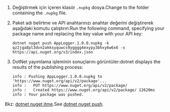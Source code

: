 1. <span data-ttu-id="8324d-101">Değiştirmek için içeren klasör `.nupkg` dosya.</span><span class="sxs-lookup"><span data-stu-id="8324d-101">Change to the folder containing the `.nupkg` file.</span></span>

1. <span data-ttu-id="8324d-102">Paket adı belirtme ve API anahtarınızı anahtar değerini değiştirerek aşağıdaki komutu çalıştırın:</span><span class="sxs-lookup"><span data-stu-id="8324d-102">Run the following command, specifying your package name and replacing the key value with your API key:</span></span>

    ```cli
    dotnet nuget push AppLogger.1.0.0.nupkg -k qz2jga8pl3dvn2akksyquwcs9ygggg4exypy3bhxy6w6x6 -s https://api.nuget.org/v3/index.json
    ```

1. <span data-ttu-id="8324d-103">DotNet yayımlama işleminin sonuçlarını görüntüler:</span><span class="sxs-lookup"><span data-stu-id="8324d-103">dotnet displays the results of the publishing process:</span></span>

    ```output
    info : Pushing AppLogger.1.0.0.nupkg to 'https://www.nuget.org/api/v2/package'...
    info :   PUT https://www.nuget.org/api/v2/package/
    info :   Created https://www.nuget.org/api/v2/package/ 12620ms
    info : Your package was pushed.
    ```

<span data-ttu-id="8324d-104">Bkz: [dotnet nuget itme](/dotnet/core/tools/dotnet-nuget-push).</span><span class="sxs-lookup"><span data-stu-id="8324d-104">See [dotnet nuget push](/dotnet/core/tools/dotnet-nuget-push).</span></span>